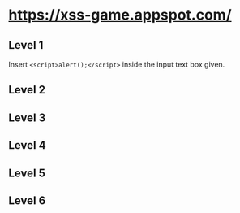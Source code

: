 # https://xss-game.appspot.com/

## Level 1
Insert
`<script>alert();</script>`
inside the input text box given.

## Level 2

## Level 3

## Level 4

## Level 5

## Level 6

